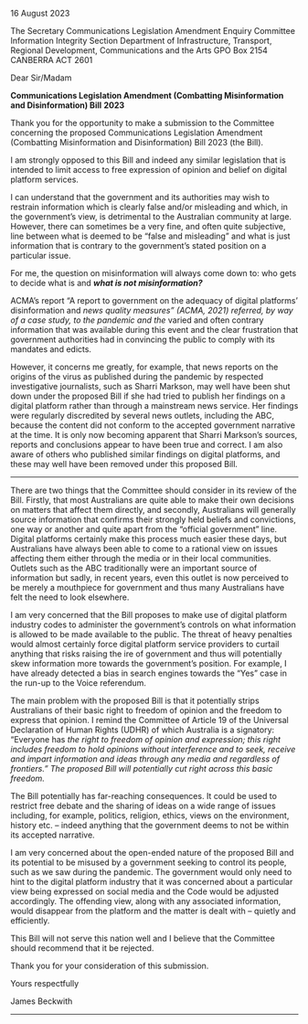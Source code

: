 16 August 2023

The Secretary
Communications Legislation Amendment Enquiry Committee
Information Integrity Section
Department of Infrastructure, Transport, Regional Development, Communications and the Arts
GPO Box 2154
CANBERRA ACT 2601

Dear Sir/Madam

**Communications Legislation Amendment (Combatting Misinformation and Disinformation) Bill**
**2023**

Thank you for the opportunity to make a submission to the Committee concerning the proposed
Communications Legislation Amendment (Combatting Misinformation and Disinformation) Bill 2023
(the Bill).

I am strongly opposed to this Bill and indeed any similar legislation that is intended to limit access to
free expression of opinion and belief on digital platform services.

I can understand that the government and its authorities may wish to restrain information which is
clearly false and/or misleading and which, in the government’s view, is detrimental to the Australian
community at large. However, there can sometimes be a very fine, and often quite subjective, line
between what is deemed to be “false and misleading” and what is just information that is contrary to
the government’s stated position on a particular issue.

For me, the question on misinformation will always come down to: who gets to decide what is and
**_what is not misinformation?_**

ACMA’s report “A report to government on the adequacy of digital platforms’ disinformation and
_news quality measures” (ACMA, 2021) referred, by way of a case study, to the pandemic and the_
varied and often contrary information that was available during this event and the clear frustration
that government authorities had in convincing the public to comply with its mandates and edicts.

However, it concerns me greatly, for example, that news reports on the origins of the virus as
published during the pandemic by respected investigative journalists, such as Sharri Markson, may
well have been shut down under the proposed Bill if she had tried to publish her findings on a digital
platform rather than through a mainstream news service. Her findings were regularly discredited by
several news outlets, including the ABC, because the content did not conform to the accepted
government narrative at the time. It is only now becoming apparent that Sharri Markson’s sources,
reports and conclusions appear to have been true and correct. I am also aware of others who
published similar findings on digital platforms, and these may well have been removed under this
proposed Bill.


-----

There are two things that the Committee should consider in its review of the Bill. Firstly, that most
Australians are quite able to make their own decisions on matters that affect them directly, and
secondly, Australians will generally source information that confirms their strongly held beliefs and
convictions, one way or another and quite apart from the “official government” line. Digital
platforms certainly make this process much easier these days, but Australians have always been able
to come to a rational view on issues affecting them either through the media or in their local
communities. Outlets such as the ABC traditionally were an important source of information but
sadly, in recent years, even this outlet is now perceived to be merely a mouthpiece for government
and thus many Australians have felt the need to look elsewhere.

I am very concerned that the Bill proposes to make use of digital platform industry codes to
administer the government’s controls on what information is allowed to be made available to the
public. The threat of heavy penalties would almost certainly force digital platform service providers
to curtail anything that risks raising the ire of government and thus will potentially skew information
more towards the government’s position. For example, I have already detected a bias in search
engines towards the “Yes” case in the run-up to the Voice referendum.

The main problem with the proposed Bill is that it potentially strips Australians of their basic right to
freedom of opinion and the freedom to express that opinion. I remind the Committee of Article 19
of the Universal Declaration of Human Rights (UDHR) of which Australia is a signatory: “Everyone has
_the right to freedom of opinion and expression; this right includes freedom to hold opinions without_
_interference and to seek, receive and impart information and ideas through any media and regardless_
_of frontiers.” The proposed Bill will potentially cut right across this basic freedom._

The Bill potentially has far-reaching consequences. It could be used to restrict free debate and the
sharing of ideas on a wide range of issues including, for example, politics, religion, ethics, views on
the environment, history etc. – indeed anything that the government deems to not be within its
accepted narrative.

I am very concerned about the open-ended nature of the proposed Bill and its potential to be
misused by a government seeking to control its people, such as we saw during the pandemic. The
government would only need to hint to the digital platform industry that it was concerned about a
particular view being expressed on social media and the Code would be adjusted accordingly. The
offending view, along with any associated information, would disappear from the platform and the
matter is dealt with – quietly and efficiently.

This Bill will not serve this nation well and I believe that the Committee should recommend that it be
rejected.

Thank you for your consideration of this submission.

Yours respectfully

James Beckwith


-----

